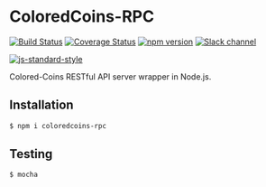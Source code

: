# ColoredCoins-RPC
[![Build Status](https://travis-ci.org/Colored-Coins/coloredcoins-rpc.svg?branch=master)](https://travis-ci.org/Colored-Coins/coloredcoins-rpc) 
[![Coverage Status](https://coveralls.io/repos/Colored-Coins/coloredcoins-rpc/badge.svg?branch=master)](https://coveralls.io/r/Colored-Coins/coloredcoins-rpc?branch=master) 
[![npm version](https://badge.fury.io/js/coloredcoins-rpc.svg)](http://badge.fury.io/js/coloredcoins-rpc)
[![Slack channel](http://slack.coloredcoins.org/badge.svg)](http://slack.coloredcoins.org)

[![js-standard-style](https://cdn.rawgit.com/feross/standard/master/badge.svg)](https://github.com/feross/standard)

Colored-Coins RESTful API server wrapper in Node.js.

## Installation

```sh
$ npm i coloredcoins-rpc
```

## Testing

```sh
$ mocha
```
